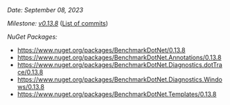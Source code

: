 _Date: September 08, 2023_

_Milestone: [v0.13.8](https://github.com/dotnet/BenchmarkDotNet/issues?q=milestone%3Av0.13.8)_
([List of commits](https://github.com/dotnet/BenchmarkDotNet/compare/v0.13.7...v0.13.8))

_NuGet Packages:_
* https://www.nuget.org/packages/BenchmarkDotNet/0.13.8
* https://www.nuget.org/packages/BenchmarkDotNet.Annotations/0.13.8
* https://www.nuget.org/packages/BenchmarkDotNet.Diagnostics.dotTrace/0.13.8
* https://www.nuget.org/packages/BenchmarkDotNet.Diagnostics.Windows/0.13.8
* https://www.nuget.org/packages/BenchmarkDotNet.Templates/0.13.8
